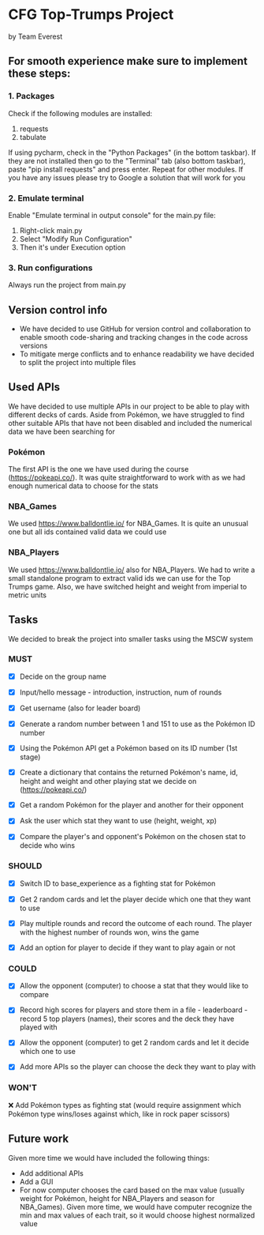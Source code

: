 # CFG Top-Trumps Project
 by Team Everest

## For smooth experience make sure to implement these steps:
### 1. Packages
Check if the following modules are installed:
1. requests 
2. tabulate 

If using pycharm, check in the "Python Packages" (in the bottom taskbar). If they are not installed then go to the "Terminal" tab (also bottom taskbar), paste "pip install requests" and press enter. Repeat for other modules.
If you have any issues please try to Google a solution that will work for you

### 2. Emulate terminal
Enable "Emulate terminal in output console" for the main.py file:
  1. Right-click main.py
  2. Select "Modify Run Configuration" 
  3. Then it's under Execution option

### 3. Run configurations
Always run the project from main.py 

## Version control info
- We have decided to use GitHub for version control and collaboration to enable smooth code-sharing and tracking changes in the code across versions
- To mitigate merge conflicts and to enhance readability we have decided to split the project into multiple files

## Used APIs
We have decided to use multiple APIs in our project to be able to play with different decks of cards. Aside from Pokémon, we have struggled to find other suitable APIs that have not been disabled and included the numerical data we have been searching for
### Pokémon
The first API is the one we have used during the course (https://pokeapi.co/). It was quite straightforward to work with as we had enough numerical data to choose for the stats
### NBA_Games
We used https://www.balldontlie.io/ for NBA_Games. It is quite an unusual one but all ids contained valid data we could use
### NBA_Players
We used https://www.balldontlie.io/ also for NBA_Players. We had to write a small standalone program to extract valid ids we can use for the Top Trumps game. 
Also, we have switched height and weight from imperial to metric units 

## Tasks
We decided to break the project into smaller tasks using the MSCW system

### MUST

- [x] Decide on the group name
- [x] Input/hello message - introduction, instruction, num of rounds
- [x] Get username (also for leader board)
- [x] Generate a random number between 1 and 151 to use as the Pokémon ID number
- [x] Using the Pokémon API get a Pokémon based on its ID number (1st stage)
- [x] Create a dictionary that contains the returned Pokémon's name, id, height and weight and other playing stat we decide on (https://pokeapi.co/)
- [x] Get a random Pokémon for the player and another for their opponent
- [x] Ask the user which stat they want to use (height, weight, xp)
- [x] Compare the player's and opponent's Pokémon on the chosen stat to decide who wins


### SHOULD
- [x] Switch ID to base_experience as a fighting stat for Pokémon
- [x] Get 2 random cards and let the player decide which one that they want to use
- [x] Play multiple rounds and record the outcome of each round. The player with the highest number of rounds won, wins the game
- [x] Add an option for player to decide if they want to play again or not


### COULD
- [x] Allow the opponent (computer) to choose a stat that they would like to compare
- [x] Record high scores for players and store them in a file - leaderboard - record 5 top players (names), their scores and the deck they have played with
- [x] Allow the opponent (computer) to get 2 random cards and let it decide which one to use
- [x] Add more APIs so the player can choose the deck they want to play with 


### WON'T
❌ Add Pokémon types as fighting stat (would require assignment which Pokémon type wins/loses against which, like in rock paper scissors)

## Future work
Given more time we would have included the following things:
- Add additional APIs
- Add a GUI
- For now computer chooses the card based on the max value (usually weight for Pokémon, height for NBA_Players and season for NBA_Games). 
Given more time, we would have computer recognize the min and max values of each trait, so it would choose highest normalized value